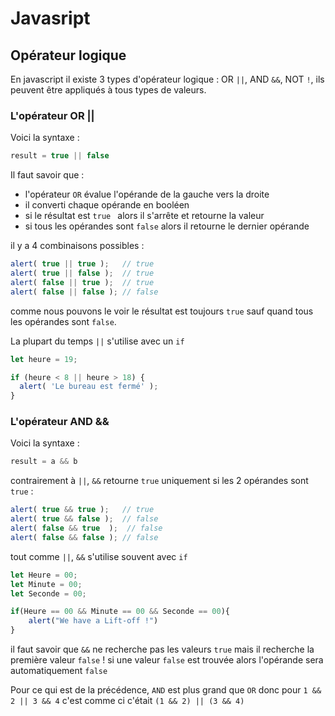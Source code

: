 # Javasript

## Opérateur logique

En javascript il existe 3 types d'opérateur logique : OR `||`, AND `&&`, NOT `!`, ils peuvent être appliqués à tous types de valeurs.

### L'opérateur OR ||

Voici la syntaxe : 

```js
result = true || false
```

Il faut savoir que :

*   l'opérateur `OR` évalue l'opérande de la gauche vers la droite
*   il converti chaque opérande en booléen
*   si le résultat est `true ` alors il s'arrête et retourne la valeur
*   si tous les opérandes sont `false` alors il retourne le dernier opérande

il y a 4 combinaisons possibles : 

```js
alert( true || true );   // true
alert( true || false );  // true
alert( false || true );  // true
alert( false || false ); // false
```

comme nous pouvons le voir le résultat est toujours `true` sauf quand tous les opérandes sont `false`.

La plupart du temps `||` s'utilise avec un `if`

```js
let heure = 19;

if (heure < 8 || heure > 18) {
  alert( 'Le bureau est fermé' );
}
```

### L'opérateur AND &&

Voici la syntaxe : 

```js
result = a && b
```

contrairement à `||`, `&&` retourne `true` uniquement si les 2 opérandes sont `true` :

```js
alert( true && true );   // true
alert( true && false );  // false
alert( false && true  );  // false
alert( false && false ); // false
```

tout comme `||`, `&&` s'utilise souvent avec `if`

```js
let Heure = 00;
let Minute = 00;
let Seconde = 00;

if(Heure == 00 && Minute == 00 && Seconde == 00){
    alert("We have a Lift-off !")
}
```

il faut savoir que `&&` ne recherche pas les valeurs `true` mais il recherche la première valeur `false` ! si une valeur `false` est trouvée alors l'opérande sera automatiquement `false`

Pour ce qui est de la précédence, `AND` est plus grand que `OR` donc pour `1 && 2 || 3 && 4` c'est comme ci c'était `(1 && 2) || (3 && 4)`